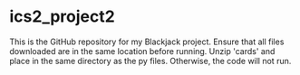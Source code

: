 # ics2_project2
This is the GitHub repository for my Blackjack project. Ensure that all files downloaded are in the same location before running.
Unzip 'cards' and place in the same directory as the py files. Otherwise, the code will not run.
